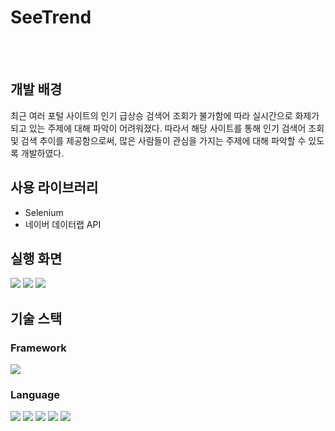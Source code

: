 # SeeTrend

<br></br>

## 개발 배경
최근 여러 포털 사이트의 인기 급상승 검색어 조회가 불가함에 따라 실시간으로 화제가 되고 있는 주제에 대해 파악이 어려워졌다.
따라서 해당 사이트를 통해 인기 검색어 조회 및 검색 추이를 제공함으로써, 많은 사람들이 관심을 가지는 주제에 대해 파악할 수 있도록 개발하였다.

## 사용 라이브러리
- Selenium
- 네이버 데이터랩 API


## 실행 화면
<img src="https://user-images.githubusercontent.com/71515740/188068205-9f6e340a-05d5-4fa7-865d-f4d0274f32a5.PNG">
<img src="https://user-images.githubusercontent.com/71515740/188068211-b393f1b5-63d3-4dd5-952e-675491f5b789.PNG">
<img src="https://user-images.githubusercontent.com/71515740/188068217-2ffb5592-dd09-4911-a2e1-262f787249bc.PNG">


## 기술 스택
### Framework
<div> 
  <img src="https://img.shields.io/badge/SpringBoot-6DB33F?style=for-the-badge&logo=SpringBoot&logoColor=white">
</div>

### Language
<div>
<img src="https://img.shields.io/badge/JAVA-007396?style=for-the-badge&logo=java&logoColor=white"> 
<img src="https://img.shields.io/badge/javascript-F7DF1E?style=for-the-badge&logo=javascript&logoColor=black"> 
<img src="https://img.shields.io/badge/html-E34F26?style=for-the-badge&logo=html5&logoColor=white">
<img src="https://img.shields.io/badge/css-1572B6?style=for-the-badge&logo=css3&logoColor=white">
<img src ="https://img.shields.io/badge/thymeleaf-006400?&style=for-the-badge&logo=thymeleaf&logoColor=white"/>
</div>

